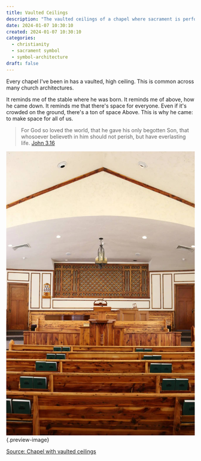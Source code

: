 ```yaml
---
title: Vaulted Ceilings
description: "The vaulted ceilings of a chapel where sacrament is performed reminds me of the purpose of the sacrament: to help us return to Him."
date: 2024-01-07 10:30:10
created: 2024-01-07 10:30:10
categories:
  - christianity
  - sacrament symbol
  - symbol-architecture
draft: false
---
```

Every chapel I've been in has a vaulted, high ceiling. This is common across many church architectures. 

It reminds me of the stable where he was born. It reminds me of above, how he came down. It reminds me that there's space for everyone. Even if it's crowded on the ground, there's a ton of space Above. This is why he came: to make space for all of us. 

> For God so loved the world, that he gave his only begotten Son, that whosoever believeth in him should not perish, but have everlasting life.
> [John 3.16](../scriptures/john-3.16) 


![A simple chapel with vaulted ceilings](../img/photo-lds-chapel.jpeg){.preview-image}

[Source: Chapel with vaulted ceilings](https://www.churchofjesuschrist.org/media/image/cedar-city-tabernacle-interior-2e43275?lang=eng)